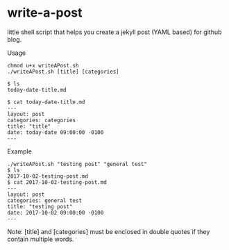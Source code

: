 # write-a-post
little shell script that helps you create a jekyll post (YAML based) for github blog.

Usage
```
chmod u+x writeAPost.sh
./writeAPost.sh [title] [categories] 

$ ls
today-date-title.md

$ cat today-date-title.md
---
layout: post
categories: categories
title: "title"
date: today-date 09:00:00 -0100
---
```

Example
```
./writeAPost.sh "testing post" "general test"
$ ls
2017-10-02-testing-post.md
$ cat 2017-10-02-testing-post.md
---
layout: post
categories: general test
title: "testing post"
date: 2017-10-02 09:00:00 -0100
---
```

Note: [title] and [categories] must be enclosed in double quotes if they contain multiple words.
